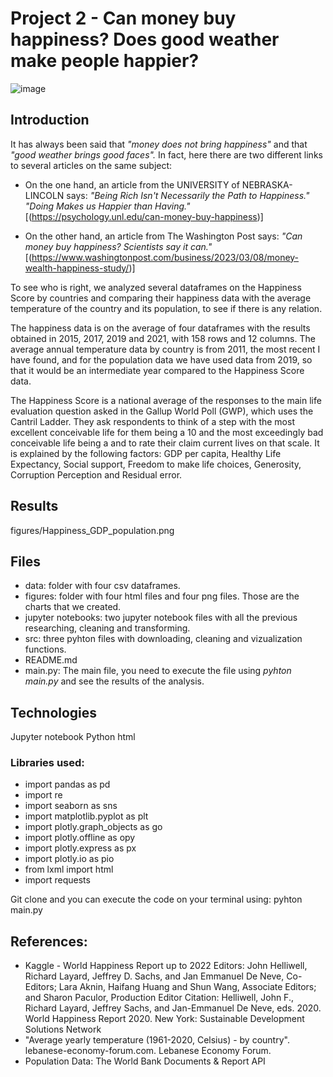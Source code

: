 # Project 2 - Can money buy happiness? Does good weather make people happier? 


![image](https://user-images.githubusercontent.com/127286755/235512532-632b62e7-c57d-43eb-a0c2-2afd090680a3.png)

## Introduction
It has always been said that *"money does not bring happiness"* and that *"good weather brings good faces".*  In fact, here there are two different links to several articles on the same subject:
- On the one hand, an article from the UNIVERSITY of NEBRASKA-LINCOLN says: *"Being Rich Isn't Necessarily the Path to Happiness."* *"Doing Makes us Happier than Having."* [(https://psychology.unl.edu/can-money-buy-happiness)]

- On the other hand, an article from The Washington Post says: *"Can money buy happiness? Scientists say it can."* [(https://www.washingtonpost.com/business/2023/03/08/money-wealth-happiness-study/)]

To see who is right, we analyzed several dataframes on the Happiness Score by countries and comparing their happiness data with the average temperature of the country and its population, to see if there is any relation.
 
The happiness data is on the average of four dataframes with the results obtained in 2015, 2017, 2019 and 2021, with 158 rows and 12 columns. The average annual temperature data by country is from 2011, the most recent I have found, and for the population data we have used data from 2019, so that it would be an intermediate year compared to the Happiness Score data.

The Happiness Score is a national average of the responses to the main life evaluation question asked in the Gallup World Poll (GWP), which uses the Cantril Ladder. They ask respondents to think of a step with the most excellent conceivable life for them being a 10 and the most exceedingly bad conceivable life being a and to rate their claim current lives on that scale. It is explained by the following factors: GDP per capita, Healthy Life Expectancy, Social support, Freedom to make life choices, Generosity, Corruption Perception and Residual error.

## Results
figures/Happiness_GDP_population.png



## Files

- data: folder with four csv dataframes.
- figures: folder with four html files and four png files. Those are the charts that we created.
- jupyter notebooks: two jupyter notebook files with all the previous researching, cleaning and transforming.
- src: three pyhton files with downloading, cleaning and vizualization functions.
- README.md
- main.py: The main file, you need to execute the file using *pyhton main.py* and see the results of the analysis.


## Technologies

Jupyter notebook
Python
html

### Libraries used:

- import pandas as pd
- import re
- import seaborn as sns
- import matplotlib.pyplot as plt
- import plotly.graph_objects as go
- import plotly.offline as opy
- import plotly.express as px
- import plotly.io as pio
- from lxml import html
- import requests

Git clone and you can execute the code on your terminal using: pyhton main.py

## References: 

- Kaggle - World Happiness Report up to 2022
Editors: John Helliwell, Richard Layard, Jeffrey D. Sachs, and Jan Emmanuel De Neve, Co-Editors; Lara Aknin, Haifang Huang and Shun Wang, Associate Editors; and Sharon Paculor, Production Editor
Citation: Helliwell, John F., Richard Layard, Jeffrey Sachs, and Jan-Emmanuel De Neve, eds. 2020. World Happiness Report 2020. New York: Sustainable Development Solutions Network
- "Average yearly temperature (1961-2020, Celsius) - by country". lebanese-economy-forum.com. Lebanese Economy  Forum. 
- Population Data: The World Bank Documents & Report API